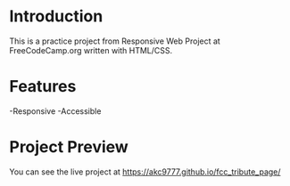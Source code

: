 # Introduction
This is a practice project from Responsive Web Project at FreeCodeCamp.org written with HTML/CSS.

# Features
-Responsive
-Accessible 


# Project Preview
You can see the live project at https://akc9777.github.io/fcc_tribute_page/

